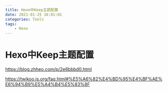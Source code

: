 ```yaml
---
title: Hexo中Keep主题配置
date: 2021-01-25 16:01:01
categories: Tools
tags:
	- Hexo
---
```


# Hexo中Keep主题配置

https://blog.zhheo.com/p/2e6bbbd0.html

https://twikoo.js.org/faq.html#%E5%A6%82%E4%BD%95%E4%BF%AE%E6%94%B9%E5%A4%B4%E5%83%8F

## 

# 